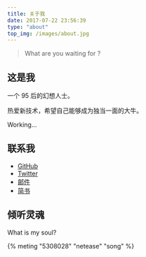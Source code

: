 ```yaml
---
title: 关于我
date: 2017-07-22 23:56:39
type: "about"
top_img: /images/about.jpg
---
```


> What are you waiting for ?

这是我
------

一个 95 后的幻想人士。

热爱新技术，希望自己能够成为独当一面的大牛。

Working...

联系我
-------

- [GitHub](https://github.com/MerleLiuKun)
- [Twitter](https://twitter.com/LiuKun48140223)
- [邮件](merle.liukun@gmail.com)
- [简书](https://www.jianshu.com/u/cafa569ddcf1)

倾听灵魂
-------

What is my soul?

{% meting "5308028" "netease" "song" %}
